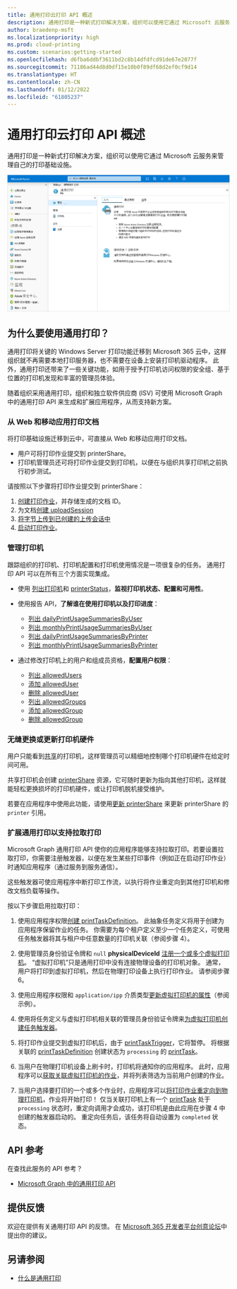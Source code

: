 ```yaml
---
title: 通用打印云打印 API 概述
description: 通用打印是一种新式打印解决方案，组织可以使用它通过 Microsoft 云服务来管理自己的打印基础设施。
author: braedenp-msft
ms.localizationpriority: high
ms.prod: cloud-printing
ms.custom: scenarios:getting-started
ms.openlocfilehash: d6fba6ddbf3611bd2c8b14dfdfcd91de67e2077f
ms.sourcegitcommit: 71186ad44d8d0df15e10b0f89df68d2ef0cf9d14
ms.translationtype: HT
ms.contentlocale: zh-CN
ms.lasthandoff: 01/12/2022
ms.locfileid: "61805237"
---
```

# <a name="universal-print-cloud-printing-api-overview"></a>通用打印云打印 API 概述

通用打印是一种新式打印解决方案，组织可以使用它通过 Microsoft 云服务来管理自己的打印基础设施。

![通用打印 Azure 门户主页的屏幕截图](images/universal-print-portal-homepage.png)

## <a name="why-use-universal-print"></a>为什么要使用通用打印？

通用打印将关键的 Windows Server 打印功能迁移到 Microsoft 365 云中，这样组织就不再需要本地打印服务器，也不需要在设备上安装打印机驱动程序。 此外，通用打印还带来了一些关键功能，如用于授予打印机访问权限的安全组、基于位置的打印机发现和丰富的管理员体验。

随着组织采用通用打印，组织和独立软件供应商 (ISV) 可使用 Microsoft Graph 中的通用打印 API 来生成和扩展应用程序，从而支持新方案。

### <a name="print-documents-from-web-and-mobile-applications"></a>从 Web 和移动应用打印文档

将打印基础设施迁移到云中，可直接从 Web 和移动应用打印文档。
- 用户可将打印作业提交到 printerShare。
- 打印机管理员还可将打印作业提交到打印机，以便在与组织共享打印机之前执行初步测试。

请按照以下步骤将打印作业提交到 printerShare：

1. [创建打印作业](/graph/api/printershare-post-jobs)，并存储生成的文档 ID。
2. 为文档[创建 uploadSession](/graph/api/printdocument-createuploadsession) 
3. [将字节上传到已创建的上传会话中](./upload-data-to-upload-session.md)
4. [启动打印作业](/graph/api/printjob-start)。

### <a name="manage-printers"></a>管理打印机

跟踪组织的打印机、打印机配置和打印机使用情况是一项很复杂的任务。 通用打印 API 可以在所有三个方面实现集成。

* 使用 [列出打印机](/graph/api/print-list-printers)和 [printerStatus](/graph/api/resources/printerstatus)，**监视打印机状态、配置和可用性**。

* 使用报告 API，**了解谁在使用打印机以及打印进度**：
  * [列出 dailyPrintUsageSummariesByUser](/graph/api/reportroot-list-dailyprintusagesummariesbyuser)
  * [列出 monthlyPrintUsageSummariesByUser](/graph/api/reportroot-list-monthlyprintusagesummariesbyuser)
  * [列出 dailyPrintUsageSummariesByPrinter](/graph/api/reportroot-list-dailyprintusagesummariesbyprinter)
  * [列出 monthlyPrintUsageSummariesByPrinter](/graph/api/reportroot-list-monthlyprintusagesummariesbyprinter)

* 通过修改打印机上的用户和组成员资格，**配置用户权限**：
  * [列出 allowedUsers](/graph/api/printershare-list-allowedusers)
  * [添加 allowedUser](/graph/api/printershare-post-allowedusers)
  * [删除 allowedUser](/graph/api/printershare-delete-alloweduser)
  * [列出 allowedGroups](/graph/api/printershare-list-allowedgroups)
  * [添加 allowedGroup](/graph/api/printershare-post-allowedgroups)
  * [删除 allowedGroup](/graph/api/printershare-delete-allowedgroup)

### <a name="seamlessly-replace-or-update-printer-hardware"></a>无缝更换或更新打印机硬件

用户只能看到[共享](/graph/api/print-post-shares)的打印机，这样管理员可以精细地控制哪个打印机硬件在给定时间可用。

共享打印机会创建 [printerShare](/graph/api/resources/printershare) 资源，它可随时更新为指向其他打印机，这样就能轻松更换损坏的打印机硬件，或让打印机脱机接受维护。

若要在应用程序中使用此功能，请使用[更新 printerShare](/graph/api/printershare-update) 来更新 printerShare 的 `printer` 引用。

### <a name="extending-universal-print-to-support-pull-printing"></a>扩展通用打印以支持拉取打印

Microsoft Graph 通用打印 API 使你的应用程序能够支持拉取打印。若要设置拉取打印，你需要注册触发器，以便在发生某些打印事件（例如正在启动打印作业）时通知应用程序（通过服务到服务通信）。

这些触发器可使应用程序中断打印工作流，以执行将作业重定向到其他打印机和修改文档负载等操作。

按以下步骤启用拉取打印：

1. 使用应用程序权限[创建 printTaskDefinition](/graph/api/print-post-taskdefinitions)。 此抽象任务定义将用于创建为应用程序保留作业的任务。 你需要为每个租户定义至少一个任务定义，可使用任务触发器将其与租户中任意数量的打印机关联（参阅步骤 4）。

2. 使用管理员身份验证令牌和 `null` **physicalDeviceId** [注册一个或多个虚拟打印机](/graph/api/printer-create)。 “虚拟打印机”只是通用打印中没有连接物理设备的打印机对象。 通常，用户将打印到虚拟打印机，然后在物理打印设备上执行打印作业。 请参阅步骤 6。

3. 使用应用程序权限和 `application/ipp` 介质类型[更新虚拟打印机的属性](/graph/api/printer-update)（参阅示例）。

4. 使用将任务定义与虚拟打印机相关联的管理员身份验证令牌来[为虚拟打印机创建任务触发器](/graph/api/printer-post-tasktriggers)。

5. 将打印作业提交到虚拟打印机后，由于 [printTaskTrigger](/graph/api/resources/printtasktrigger)，它将暂停。 将根据关联的 [printTaskDefinition](/graph/api/resources/printtaskdefinition) 创建状态为 `processing` 的 [printTask](/graph/api/resources/printtask)。

6. 当用户在物理打印机设备上刷卡时，打印机将通知你的应用程序。 此时，应用程序可以[获取关联虚拟打印机的作业](/graph/api/printer-list-jobs)，并将列表筛选为当前用户创建的作业。

7. 当用户选择要打印的一个或多个作业时，应用程序可以[将打印作业重定向到物理打印机](/graph/api/printjob-redirect)，作业将开始打印！ 仅当关联打印机上有一个 [printTask](/graph/api/resources/printtask) 处于 `processing` 状态时，重定向调用才会成功，该打印机是由此应用在步骤 4 中创建的触发器启动的。 重定向任务后，该任务将自动设置为 `completed` 状态。

## <a name="api-reference"></a>API 参考
在查找此服务的 API 参考？

- [Microsoft Graph 中的通用打印 API](/graph/api/resources/print)

## <a name="provide-feedback"></a>提供反馈

欢迎在提供有关通用打印 API 的反馈。 在 [Microsoft 365 开发者平台创意论坛](https://techcommunity.microsoft.com/t5/microsoft-365-developer-platform/idb-p/Microsoft365DeveloperPlatform/label-name/Microsoft%20Graph)中提出你的建议。

## <a name="see-also"></a>另请参阅

- [什么是通用打印](/universal-print/fundamentals/universal-print-whatis)
